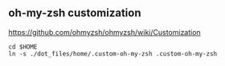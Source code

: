 
## oh-my-zsh customization
https://github.com/ohmyzsh/ohmyzsh/wiki/Customization

```
cd $HOME
ln -s ./dot_files/home/.custom-oh-my-zsh .custom-oh-my-zsh
```
